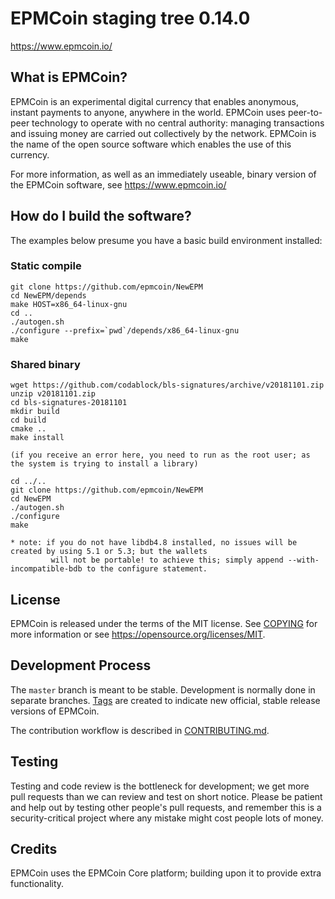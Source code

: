 EPMCoin staging tree 0.14.0
=============================

https://www.epmcoin.io/


What is EPMCoin?
----------------

EPMCoin is an experimental digital currency that enables anonymous, instant
payments to anyone, anywhere in the world. EPMCoin uses peer-to-peer technology
to operate with no central authority: managing transactions and issuing money
are carried out collectively by the network. EPMCoin is the name of the open
source software which enables the use of this currency.

For more information, as well as an immediately useable, binary version of
the EPMCoin software, see https://www.epmcoin.io/


How do I build the software?
----------------------------

The examples below presume you have a basic build environment installed:


### Static compile

    git clone https://github.com/epmcoin/NewEPM
    cd NewEPM/depends
    make HOST=x86_64-linux-gnu
    cd ..
    ./autogen.sh
    ./configure --prefix=`pwd`/depends/x86_64-linux-gnu
    make

### Shared binary

    wget https://github.com/codablock/bls-signatures/archive/v20181101.zip
    unzip v20181101.zip
    cd bls-signatures-20181101
    mkdir build
    cd build
    cmake ..
    make install

    (if you receive an error here, you need to run as the root user; as the system is trying to install a library)

    cd ../..
    git clone https://github.com/epmcoin/NewEPM
    cd NewEPM
    ./autogen.sh
    ./configure
    make

    * note: if you do not have libdb4.8 installed, no issues will be created by using 5.1 or 5.3; but the wallets
             will not be portable! to achieve this; simply append --with-incompatible-bdb to the configure statement.


License
-------

EPMCoin is released under the terms of the MIT license. See [COPYING](COPYING) for more
information or see https://opensource.org/licenses/MIT.

Development Process
-------------------

The `master` branch is meant to be stable. Development is normally done in separate branches.
[Tags](https://github.com/epmcoin/NewEPM/tags) are created to indicate new official,
stable release versions of EPMCoin.

The contribution workflow is described in [CONTRIBUTING.md](CONTRIBUTING.md).

Testing
-------

Testing and code review is the bottleneck for development; we get more pull
requests than we can review and test on short notice. Please be patient and help out by testing
other people's pull requests, and remember this is a security-critical project where any mistake might cost people
lots of money.

Credits
-------

EPMCoin uses the EPMCoin Core platform; building upon it to provide extra functionality.
